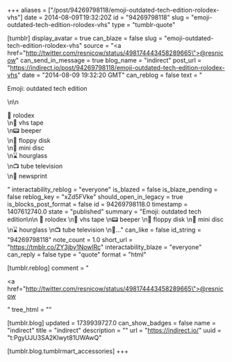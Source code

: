 +++
aliases = ["/post/94269798118/emoji-outdated-tech-edition-rolodex-vhs"]
date = 2014-08-09T19:32:20Z
id = "94269798118"
slug = "emoji-outdated-tech-edition-rolodex-vhs"
type = "tumblr-quote"

[tumblr]
display_avatar = true
can_blaze = false
slug = "emoji-outdated-tech-edition-rolodex-vhs"
source = "<a href=\"http://twitter.com/resnicow/status/498174443458289665\">@resnicow</a>"
can_send_in_message = true
blog_name = "indirect"
post_url = "https://indirect.io/post/94269798118/emoji-outdated-tech-edition-rolodex-vhs"
date = "2014-08-09 19:32:20 GMT"
can_reblog = false
text = "<p>Emoji: outdated tech edition</p>\n\n<p>📇 rolodex<br/>\n📼 vhs tape<br/>\n📟 beeper<br/>\n💾 floppy disk<br/>\n💽 mini disc<br/>\n⌛️ hourglass<br/>\n📺 tube television <br/>\n📰 newsprint</p>"
interactability_reblog = "everyone"
is_blazed = false
is_blaze_pending = false
reblog_key = "xZd5FVke"
should_open_in_legacy = true
is_blocks_post_format = false
id = 94269798118.0
timestamp = 1407612740.0
state = "published"
summary = "Emoji: outdated tech edition\n\n 📇 rolodex \n📼 vhs tape \n📟 beeper \n💾 floppy disk \n💽 mini disc \n⌛️ hourglass \n📺 tube television \n📰..."
can_like = false
id_string = "94269798118"
note_count = 1.0
short_url = "https://tmblr.co/ZY3jby1NowlRc"
interactability_blaze = "everyone"
can_reply = false
type = "quote"
format = "html"

[tumblr.reblog]
comment = "<p><a href=\"http://twitter.com/resnicow/status/498174443458289665\">@resnicow</a></p>"
tree_html = ""

[tumblr.blog]
updated = 1739939727.0
can_show_badges = false
name = "indirect"
title = "indirect"
description = ""
url = "https://indirect.io/"
uuid = "t:PgyUJU3SA2Klwyt81UWAwQ"

[tumblr.blog.tumblrmart_accessories]
+++
